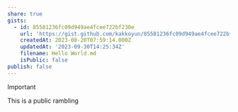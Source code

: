 ```yaml
---
share: true
gists:
  - id: 85581236fc09d949ae4fcee722bf230e
    url: 'https://gist.github.com/kakkoyun/85581236fc09d949ae4fcee722bf230e'
    createdAt: 2023-08-20T07:59:14.000Z
    updatedAt: '2023-09-30T14:25:34Z'
    filename: Hello World.md
    isPublic: false
publish: false
---
```

> [!IMPORTANT]
> This is a public rambling 
